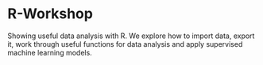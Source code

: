 # R-Workshop
Showing useful data analysis with R. We explore how to import data, export it, work through useful functions for data analysis and apply supervised machine learning models.
